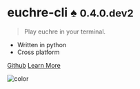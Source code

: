 
# **euchre-cli** :spades: **<small>0.4.0.dev2</small>**

> Play euchre in your terminal.

- Written in python
- Cross platform

[Github](https://github.com/bradleycwojcik/euchre-cli)
[Learn More](#euchre-cli-spades)

![color](#B3C69F)

